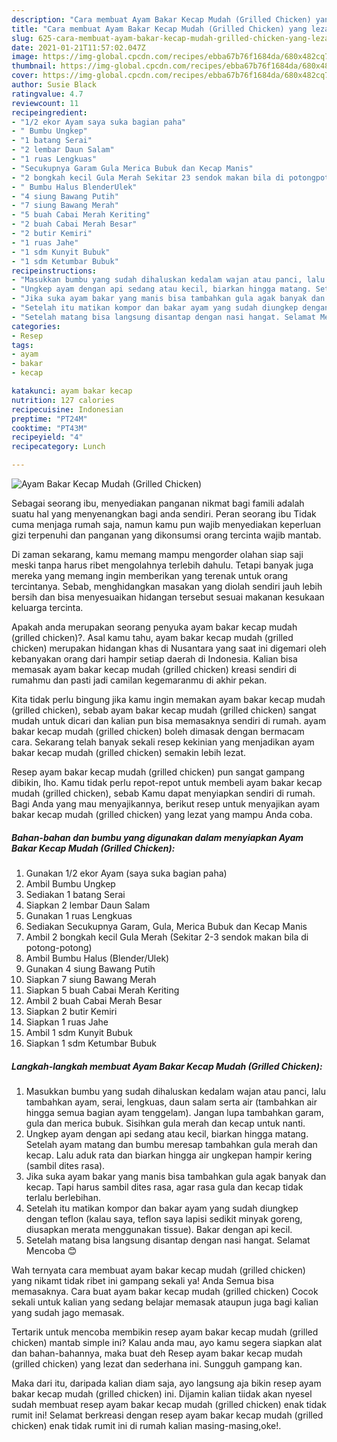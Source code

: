 ```yaml
---
description: "Cara membuat Ayam Bakar Kecap Mudah (Grilled Chicken) yang lezat Untuk Jualan"
title: "Cara membuat Ayam Bakar Kecap Mudah (Grilled Chicken) yang lezat Untuk Jualan"
slug: 625-cara-membuat-ayam-bakar-kecap-mudah-grilled-chicken-yang-lezat-untuk-jualan
date: 2021-01-21T11:57:02.047Z
image: https://img-global.cpcdn.com/recipes/ebba67b76f1684da/680x482cq70/ayam-bakar-kecap-mudah-grilled-chicken-foto-resep-utama.jpg
thumbnail: https://img-global.cpcdn.com/recipes/ebba67b76f1684da/680x482cq70/ayam-bakar-kecap-mudah-grilled-chicken-foto-resep-utama.jpg
cover: https://img-global.cpcdn.com/recipes/ebba67b76f1684da/680x482cq70/ayam-bakar-kecap-mudah-grilled-chicken-foto-resep-utama.jpg
author: Susie Black
ratingvalue: 4.7
reviewcount: 11
recipeingredient:
- "1/2 ekor Ayam saya suka bagian paha"
- " Bumbu Ungkep"
- "1 batang Serai"
- "2 lembar Daun Salam"
- "1 ruas Lengkuas"
- "Secukupnya Garam Gula Merica Bubuk dan Kecap Manis"
- "2 bongkah kecil Gula Merah Sekitar 23 sendok makan bila di potongpotong"
- " Bumbu Halus BlenderUlek"
- "4 siung Bawang Putih"
- "7 siung Bawang Merah"
- "5 buah Cabai Merah Keriting"
- "2 buah Cabai Merah Besar"
- "2 butir Kemiri"
- "1 ruas Jahe"
- "1 sdm Kunyit Bubuk"
- "1 sdm Ketumbar Bubuk"
recipeinstructions:
- "Masukkan bumbu yang sudah dihaluskan kedalam wajan atau panci, lalu tambahkan ayam, serai, lengkuas, daun salam serta air (tambahkan air hingga semua bagian ayam tenggelam). Jangan lupa tambahkan garam, gula dan merica bubuk. Sisihkan gula merah dan kecap untuk nanti."
- "Ungkep ayam dengan api sedang atau kecil, biarkan hingga matang. Setelah ayam matang dan bumbu meresap tambahkan gula merah dan kecap. Lalu aduk rata dan biarkan hingga air ungkepan hampir kering (sambil dites rasa)."
- "Jika suka ayam bakar yang manis bisa tambahkan gula agak banyak dan kecap. Tapi harus sambil dites rasa, agar rasa gula dan kecap tidak terlalu berlebihan."
- "Setelah itu matikan kompor dan bakar ayam yang sudah diungkep dengan teflon (kalau saya, teflon saya lapisi sedikit minyak goreng, diusapkan merata menggunakan tissue). Bakar dengan api kecil."
- "Setelah matang bisa langsung disantap dengan nasi hangat. Selamat Mencoba 😊"
categories:
- Resep
tags:
- ayam
- bakar
- kecap

katakunci: ayam bakar kecap 
nutrition: 127 calories
recipecuisine: Indonesian
preptime: "PT24M"
cooktime: "PT43M"
recipeyield: "4"
recipecategory: Lunch

---
```



![Ayam Bakar Kecap Mudah (Grilled Chicken)](https://img-global.cpcdn.com/recipes/ebba67b76f1684da/680x482cq70/ayam-bakar-kecap-mudah-grilled-chicken-foto-resep-utama.jpg)

Sebagai seorang ibu, menyediakan panganan nikmat bagi famili adalah suatu hal yang menyenangkan bagi anda sendiri. Peran seorang ibu Tidak cuma menjaga rumah saja, namun kamu pun wajib menyediakan keperluan gizi terpenuhi dan panganan yang dikonsumsi orang tercinta wajib mantab.

Di zaman  sekarang, kamu memang mampu mengorder olahan siap saji meski tanpa harus ribet mengolahnya terlebih dahulu. Tetapi banyak juga mereka yang memang ingin memberikan yang terenak untuk orang tercintanya. Sebab, menghidangkan masakan yang diolah sendiri jauh lebih bersih dan bisa menyesuaikan hidangan tersebut sesuai makanan kesukaan keluarga tercinta. 



Apakah anda merupakan seorang penyuka ayam bakar kecap mudah (grilled chicken)?. Asal kamu tahu, ayam bakar kecap mudah (grilled chicken) merupakan hidangan khas di Nusantara yang saat ini digemari oleh kebanyakan orang dari hampir setiap daerah di Indonesia. Kalian bisa memasak ayam bakar kecap mudah (grilled chicken) kreasi sendiri di rumahmu dan pasti jadi camilan kegemaranmu di akhir pekan.

Kita tidak perlu bingung jika kamu ingin memakan ayam bakar kecap mudah (grilled chicken), sebab ayam bakar kecap mudah (grilled chicken) sangat mudah untuk dicari dan kalian pun bisa memasaknya sendiri di rumah. ayam bakar kecap mudah (grilled chicken) boleh dimasak dengan bermacam cara. Sekarang telah banyak sekali resep kekinian yang menjadikan ayam bakar kecap mudah (grilled chicken) semakin lebih lezat.

Resep ayam bakar kecap mudah (grilled chicken) pun sangat gampang dibikin, lho. Kamu tidak perlu repot-repot untuk membeli ayam bakar kecap mudah (grilled chicken), sebab Kamu dapat menyiapkan sendiri di rumah. Bagi Anda yang mau menyajikannya, berikut resep untuk menyajikan ayam bakar kecap mudah (grilled chicken) yang lezat yang mampu Anda coba.

<!--inarticleads1-->

##### Bahan-bahan dan bumbu yang digunakan dalam menyiapkan Ayam Bakar Kecap Mudah (Grilled Chicken):

1. Gunakan 1/2 ekor Ayam (saya suka bagian paha)
1. Ambil  Bumbu Ungkep
1. Sediakan 1 batang Serai
1. Siapkan 2 lembar Daun Salam
1. Gunakan 1 ruas Lengkuas
1. Sediakan Secukupnya Garam, Gula, Merica Bubuk dan Kecap Manis
1. Ambil 2 bongkah kecil Gula Merah (Sekitar 2-3 sendok makan bila di potong-potong)
1. Ambil  Bumbu Halus (Blender/Ulek)
1. Gunakan 4 siung Bawang Putih
1. Siapkan 7 siung Bawang Merah
1. Siapkan 5 buah Cabai Merah Keriting
1. Ambil 2 buah Cabai Merah Besar
1. Siapkan 2 butir Kemiri
1. Siapkan 1 ruas Jahe
1. Ambil 1 sdm Kunyit Bubuk
1. Siapkan 1 sdm Ketumbar Bubuk




<!--inarticleads2-->

##### Langkah-langkah membuat Ayam Bakar Kecap Mudah (Grilled Chicken):

1. Masukkan bumbu yang sudah dihaluskan kedalam wajan atau panci, lalu tambahkan ayam, serai, lengkuas, daun salam serta air (tambahkan air hingga semua bagian ayam tenggelam). Jangan lupa tambahkan garam, gula dan merica bubuk. Sisihkan gula merah dan kecap untuk nanti.
1. Ungkep ayam dengan api sedang atau kecil, biarkan hingga matang. Setelah ayam matang dan bumbu meresap tambahkan gula merah dan kecap. Lalu aduk rata dan biarkan hingga air ungkepan hampir kering (sambil dites rasa).
1. Jika suka ayam bakar yang manis bisa tambahkan gula agak banyak dan kecap. Tapi harus sambil dites rasa, agar rasa gula dan kecap tidak terlalu berlebihan.
1. Setelah itu matikan kompor dan bakar ayam yang sudah diungkep dengan teflon (kalau saya, teflon saya lapisi sedikit minyak goreng, diusapkan merata menggunakan tissue). Bakar dengan api kecil.
1. Setelah matang bisa langsung disantap dengan nasi hangat. Selamat Mencoba 😊




Wah ternyata cara membuat ayam bakar kecap mudah (grilled chicken) yang nikamt tidak ribet ini gampang sekali ya! Anda Semua bisa memasaknya. Cara buat ayam bakar kecap mudah (grilled chicken) Cocok sekali untuk kalian yang sedang belajar memasak ataupun juga bagi kalian yang sudah jago memasak.

Tertarik untuk mencoba membikin resep ayam bakar kecap mudah (grilled chicken) mantab simple ini? Kalau anda mau, ayo kamu segera siapkan alat dan bahan-bahannya, maka buat deh Resep ayam bakar kecap mudah (grilled chicken) yang lezat dan sederhana ini. Sungguh gampang kan. 

Maka dari itu, daripada kalian diam saja, ayo langsung aja bikin resep ayam bakar kecap mudah (grilled chicken) ini. Dijamin kalian tiidak akan nyesel sudah membuat resep ayam bakar kecap mudah (grilled chicken) enak tidak rumit ini! Selamat berkreasi dengan resep ayam bakar kecap mudah (grilled chicken) enak tidak rumit ini di rumah kalian masing-masing,oke!.

